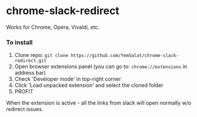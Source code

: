 # chrome-slack-redirect

Works for Chrome, Opera, Vivaldi, etc.

### To install

1) Clone repo: `git clone https://github.com/YemSalat/chrome-slack-redirect.git`  
2) Open browser extensions panel (you can go to: `chrome://extensions` in address bar)  
3) Check 'Developer mode' in top-right corner  
4) Click 'Load unpacked extension' and select the cloned folder  
5) PROFIT

When the extension is active - all the links from slack will open normally w/o redirect issues.
